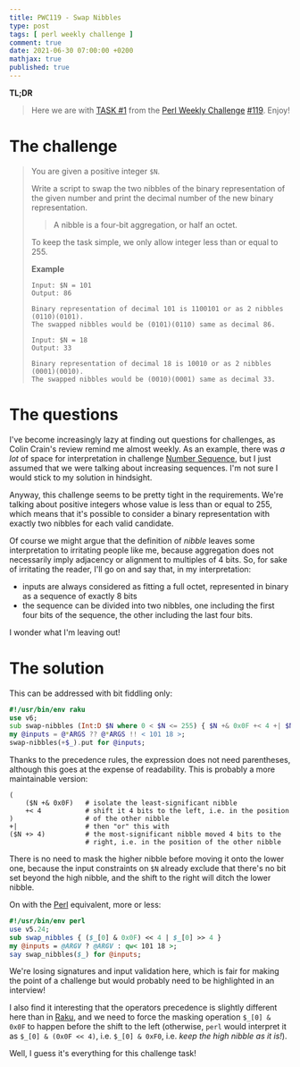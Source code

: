 ```yaml
---
title: PWC119 - Swap Nibbles
type: post
tags: [ perl weekly challenge ]
comment: true
date: 2021-06-30 07:00:00 +0200
mathjax: true
published: true
---
```


**TL;DR**

> Here we are with [TASK #1][] from the [Perl Weekly Challenge][]
> [#119][]. Enjoy!

# The challenge

> You are given a positive integer `$N`.
>
> Write a script to swap the two nibbles of the binary representation of
> the given number and print the decimal number of the new binary
> representation.
>
>> A nibble is a four-bit aggregation, or half an octet.
>
> To keep the task simple, we only allow integer less than or equal to 255.
>
> **Example**
>
>     Input: $N = 101
>     Output: 86
>     
>     Binary representation of decimal 101 is 1100101 or as 2 nibbles (0110)(0101).
>     The swapped nibbles would be (0101)(0110) same as decimal 86.
>     
>     Input: $N = 18
>     Output: 33
>     
>     Binary representation of decimal 18 is 10010 or as 2 nibbles (0001)(0010).
>     The swapped nibbles would be (0010)(0001) same as decimal 33.

# The questions

I've become increasingly lazy at finding out questions for challenges,
as Colin Crain's review remind me almost weekly. As an example, there
was *a lot* of space for interpretation in challenge [Number
Sequence][], but I just assumed that we were talking about increasing
sequences. I'm not sure I would stick to my solution in hindsight.

Anyway, this challenge seems to be pretty tight in the requirements.
We're talking about positive integers whose value is less than or equal
to 255, which means that it's possible to consider a binary
representation with exactly two nibbles for each valid candidate.

Of course we might argue that the definition of *nibble* leaves some
interpretation to irritating people like me, because aggregation does
not necessarily imply adjacency or alignment to multiples of 4 bits. So,
for sake of irritating the reader, I'll go on and say that, in my
interpretation:

- inputs are always considered as fitting a full octet, represented in
  binary as a sequence of exactly 8 bits
- the sequence can be divided into two nibbles, one including the first
  four bits of the sequence, the other including the last four bits.

I wonder what I'm leaving out!

# The solution

This can be addressed with bit fiddling only:

```raku
#!/usr/bin/env raku
use v6;
sub swap-nibbles (Int:D $N where 0 < $N <= 255) { $N +& 0x0F +< 4 +| $N +> 4 }
my @inputs = @*ARGS ?? @*ARGS !! < 101 18 >;
swap-nibbles(+$_).put for @inputs;
```

Thanks to the precedence rules, the expression does not need
parentheses, although this goes at the expense of readability. This is
probably a more maintainable version:

```
(
    ($N +& 0x0F)   # isolate the least-significant nibble
    +< 4           # shift it 4 bits to the left, i.e. in the position
)                  # of the other nibble
+|                 # then "or" this with
($N +> 4)          # the most-significant nibble moved 4 bits to the
                   # right, i.e. in the position of the other nibble
```

There is no need to mask the higher nibble before moving it onto the
lower one, because the input constraints on `$N` already exclude
that there's no bit set beyond the high nibble, and the shift to the
right will ditch the lower nibble.

On with the [Perl][] equivalent, more or less:

```perl
#!/usr/bin/env perl
use v5.24;
sub swap_nibbles { ($_[0] & 0x0F) << 4 | $_[0] >> 4 }
my @inputs = @ARGV ? @ARGV : qw< 101 18 >;
say swap_nibbles($_) for @inputs;
```

We're losing signatures and input validation here, which is fair for
making the point of a challenge but would probably need to be
highlighted in an interview!

I also find it interesting that the operators precedence is slightly
different here than in [Raku][], and we need to force the masking
operation `$_[0] & 0x0F` to happen before the shift to the left
(otherwise, `perl` would interpret it as `$_[0] & (0x0F << 4)`, i.e.
`$_[0] & 0xF0`, i.e. *keep the high nibble as it is!*).

Well, I guess it's everything for this challenge task!

[Perl Weekly Challenge]: https://perlweeklychallenge.org/
[#119]: https://perlweeklychallenge.org/blog/perl-weekly-challenge-119/
[TASK #1]: https://perlweeklychallenge.org/blog/perl-weekly-challenge-119/#TASK1
[Perl]: https://www.perl.org/
[Raku]: https://raku.org/
[Number Sequence]: https://theweeklychallenge.org/blog/perl-weekly-challenge-116/#TASK1
